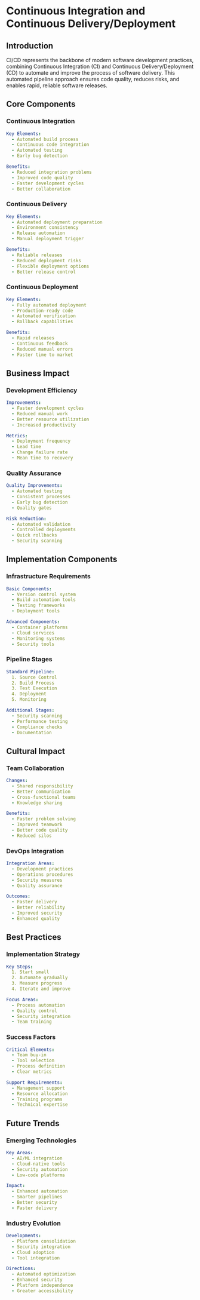 # Continuous Integration and Continuous Delivery/Deployment

## Introduction
CI/CD represents the backbone of modern software development practices, combining Continuous Integration (CI) and Continuous Delivery/Deployment (CD) to automate and improve the process of software delivery. This automated pipeline approach ensures code quality, reduces risks, and enables rapid, reliable software releases.

## Core Components

### Continuous Integration
```yaml
Key Elements:
  - Automated build process
  - Continuous code integration
  - Automated testing
  - Early bug detection

Benefits:
  - Reduced integration problems
  - Improved code quality
  - Faster development cycles
  - Better collaboration
```

### Continuous Delivery
```yaml
Key Elements:
  - Automated deployment preparation
  - Environment consistency
  - Release automation
  - Manual deployment trigger

Benefits:
  - Reliable releases
  - Reduced deployment risks
  - Flexible deployment options
  - Better release control
```

### Continuous Deployment
```yaml
Key Elements:
  - Fully automated deployment
  - Production-ready code
  - Automated verification
  - Rollback capabilities

Benefits:
  - Rapid releases
  - Continuous feedback
  - Reduced manual errors
  - Faster time to market
```

## Business Impact

### Development Efficiency
```yaml
Improvements:
  - Faster development cycles
  - Reduced manual work
  - Better resource utilization
  - Increased productivity

Metrics:
  - Deployment frequency
  - Lead time
  - Change failure rate
  - Mean time to recovery
```

### Quality Assurance
```yaml
Quality Improvements:
  - Automated testing
  - Consistent processes
  - Early bug detection
  - Quality gates

Risk Reduction:
  - Automated validation
  - Controlled deployments
  - Quick rollbacks
  - Security scanning
```

## Implementation Components

### Infrastructure Requirements
```yaml
Basic Components:
  - Version control system
  - Build automation tools
  - Testing frameworks
  - Deployment tools

Advanced Components:
  - Container platforms
  - Cloud services
  - Monitoring systems
  - Security tools
```

### Pipeline Stages
```yaml
Standard Pipeline:
  1. Source Control
  2. Build Process
  3. Test Execution
  4. Deployment
  5. Monitoring

Additional Stages:
  - Security scanning
  - Performance testing
  - Compliance checks
  - Documentation
```

## Cultural Impact

### Team Collaboration
```yaml
Changes:
  - Shared responsibility
  - Better communication
  - Cross-functional teams
  - Knowledge sharing

Benefits:
  - Faster problem solving
  - Improved teamwork
  - Better code quality
  - Reduced silos
```

### DevOps Integration
```yaml
Integration Areas:
  - Development practices
  - Operations procedures
  - Security measures
  - Quality assurance

Outcomes:
  - Faster delivery
  - Better reliability
  - Improved security
  - Enhanced quality
```

## Best Practices

### Implementation Strategy
```yaml
Key Steps:
  1. Start small
  2. Automate gradually
  3. Measure progress
  4. Iterate and improve

Focus Areas:
  - Process automation
  - Quality control
  - Security integration
  - Team training
```

### Success Factors
```yaml
Critical Elements:
  - Team buy-in
  - Tool selection
  - Process definition
  - Clear metrics

Support Requirements:
  - Management support
  - Resource allocation
  - Training programs
  - Technical expertise
```

## Future Trends

### Emerging Technologies
```yaml
Key Areas:
  - AI/ML integration
  - Cloud-native tools
  - Security automation
  - Low-code platforms

Impact:
  - Enhanced automation
  - Smarter pipelines
  - Better security
  - Faster delivery
```

### Industry Evolution
```yaml
Developments:
  - Platform consolidation
  - Security integration
  - Cloud adoption
  - Tool integration

Directions:
  - Automated optimization
  - Enhanced security
  - Platform independence
  - Greater accessibility
```
